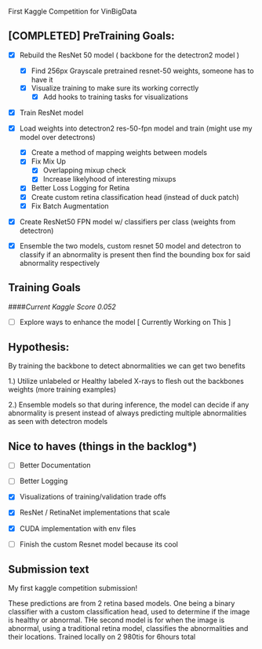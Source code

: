 First Kaggle Competition for VinBigData

[COMPLETED] PreTraining Goals:
- 

- [x] Rebuild the ResNet 50 model ( backbone for the detectron2 model )
    - [x] Find 256px Grayscale pretrained resnet-50 weights, someone has to have it
    - [x] Visualize training to make sure its working correctly 
      - [x] Add hooks to training tasks for visualizations
- [x] Train ResNet model 
- [x] Load weights into detectron2 res-50-fpn model and train (might use my model over detectrons)
    - [x] Create a method of mapping weights between models 
    - [x] Fix Mix Up 
        - [x] Overlapping mixup check
        - [x] Increase likelyhood of interesting mixups
    - [x] Better Loss Logging for Retina
    - [x] Create custom retina classification head (instead of duck patch)
    - [x] Fix Batch Augmentation
- [x] Create ResNet50 FPN model w/ classifiers per class (weights from detectron)
- [x] Ensemble the two models, custom resnet 50 model and detectron to classify if an abnormality is present then find the bounding box for said abnormality respectively


Training Goals
- 

####_Current Kaggle Score 0.052_

- [ ] Explore ways to enhance the model [ Currently Working on This ]


Hypothesis:
- 

By training the backbone to detect abnormalities we can get two benefits

1.) Utilize unlabeled or Healthy labeled X-rays to flesh out the backbones weights (more training examples)

2.) Ensemble models so that during inference, the model can decide if any abnormality is present instead of always predicting multiple abnormalities as seen with detectron models


Nice to haves (things in the backlog*)
- 

- [ ] Better Documentation 
- [ ] Better Logging
- [x] Visualizations of training/validation trade offs
- [x] ResNet / RetinaNet implementations that scale
- [x] CUDA implementation with env files
- [ ] Finish the custom Resnet model because its cool


Submission text
-

My first kaggle competition submission!

These predictions are from 2 retina based models.  One being a binary classifier with a custom classification head, used to determine if the image is healthy or abnormal.  THe second model is for when the image is abnormal, using a traditional retina model, classifies the abnormalities and their locations.  Trained locally on 2 980tis for 6hours total